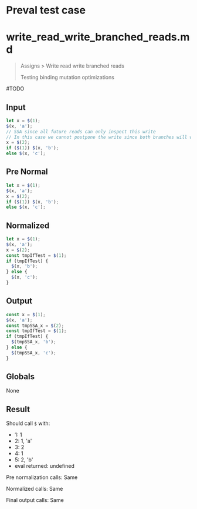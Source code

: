 # Preval test case

# write_read_write_branched_reads.md

> Assigns > Write read write branched reads
>
> Testing binding mutation optimizations

#TODO

## Input

`````js filename=intro
let x = $(1);
$(x, 'a');
// SSA since all future reads can only inspect this write
// In this case we cannot postpone the write since both branches will want to read it
x = $(2);
if ($(1)) $(x, 'b');
else $(x, 'c');
`````

## Pre Normal

`````js filename=intro
let x = $(1);
$(x, 'a');
x = $(2);
if ($(1)) $(x, 'b');
else $(x, 'c');
`````

## Normalized

`````js filename=intro
let x = $(1);
$(x, 'a');
x = $(2);
const tmpIfTest = $(1);
if (tmpIfTest) {
  $(x, 'b');
} else {
  $(x, 'c');
}
`````

## Output

`````js filename=intro
const x = $(1);
$(x, 'a');
const tmpSSA_x = $(2);
const tmpIfTest = $(1);
if (tmpIfTest) {
  $(tmpSSA_x, 'b');
} else {
  $(tmpSSA_x, 'c');
}
`````

## Globals

None

## Result

Should call `$` with:
 - 1: 1
 - 2: 1, 'a'
 - 3: 2
 - 4: 1
 - 5: 2, 'b'
 - eval returned: undefined

Pre normalization calls: Same

Normalized calls: Same

Final output calls: Same
